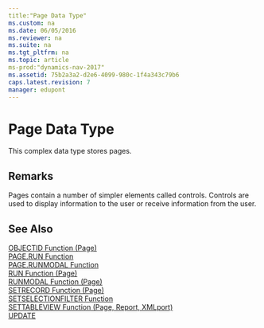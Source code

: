 ```yaml
---
title:"Page Data Type"
ms.custom: na
ms.date: 06/05/2016
ms.reviewer: na
ms.suite: na
ms.tgt_pltfrm: na
ms.topic: article
ms-prod:"dynamics-nav-2017"
ms.assetid: 75b2a3a2-d2e6-4099-980c-1f4a343c79b6
caps.latest.revision: 7
manager: edupont
---
```

# Page Data Type
This complex data type stores pages.  
  
## Remarks  
 Pages contain a number of simpler elements called controls. Controls are used to display information to the user or receive information from the user.  
  
## See Also  
 [OBJECTID Function \(Page\)](OBJECTID-Function--Page-.md)   
 [PAGE.RUN Function](PAGE.RUN-Function.md)   
 [PAGE.RUNMODAL Function](PAGE.RUNMODAL-Function.md)   
 [RUN Function \(Page\)](RUN-Function--Page-.md)   
 [RUNMODAL Function \(Page\)](RUNMODAL-Function--Page-.md)   
 [SETRECORD Function \(Page\)](SETRECORD-Function--Page-.md)   
 [SETSELECTIONFILTER Function](SETSELECTIONFILTER-Function.md)   
 [SETTABLEVIEW Function \(Page, Report, XMLport\)](SETTABLEVIEW-Function--Page--Report--XMLport-.md)   
 [UPDATE](UPDATE.md)